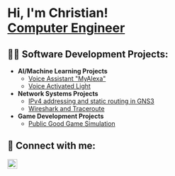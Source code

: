 <h1>Hi, I'm Christian! <br/><a href="https://github.com/joshmadakor1">Computer Engineer</a>

<h2>👨‍💻 Software Development Projects:</h2>

- <b>AI/Machine Learning Projects</b>
  - [Voice Assistant "MyAlexa"](https://github.com/jingmainacc/Voice-Assistant-MyAlexa-)
  - [Voice Activated Light](https://github.com/jingmainacc/Voice-Activated-Light)
- <b>Network Systems Projects</b>
  - [IPv4 addressing and static routing in GNS3](https://github.com/joshmadakor1/4chan-Image-Analysis-Middleware-C964)
  - [Wireshark and Traceroute](https://github.com/joshmadakor1/4chan-Image-Analysis-Middleware-C964)
- <b>Game Development Projects</b>
  - [Public Good Game Simulation](https://github.com/joshmadakor1/4chan-Image-Analysis-Middleware-C964)



<h2> 🤳 Connect with me:</h2>

[<img align="left" alt="JoshMadakor | LinkedIn" width="22px" src="https://cdn.jsdelivr.net/npm/simple-icons@v3/icons/linkedin.svg" />][linkedin]


[linkedin]: https://www.linkedin.com/in/christian-angelo-manalo-673026264/

<!--
**joshmadakor1/joshmadakor1** is a ✨ _special_ ✨ repository because its `README.md` (this file) appears on your GitHub profile.

Here are some ideas to get you started:

- 🔭 I’m currently working on ...
- 🌱 I’m currently learning ...
- 👯 I’m looking to collaborate on ...
- 🤔 I’m looking for help with ...
- 💬 Ask me about ...
- 📫 How to reach me: ...
- 😄 Pronouns: ...
- ⚡ Fun fact: ...
-->
